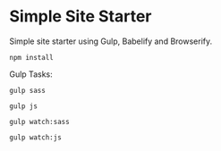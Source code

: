 # Simple Site Starter
Simple site starter using Gulp, Babelify and Browserify.

`npm install`

Gulp Tasks:

`gulp sass`

`gulp js`

`gulp watch:sass`

`gulp watch:js`
